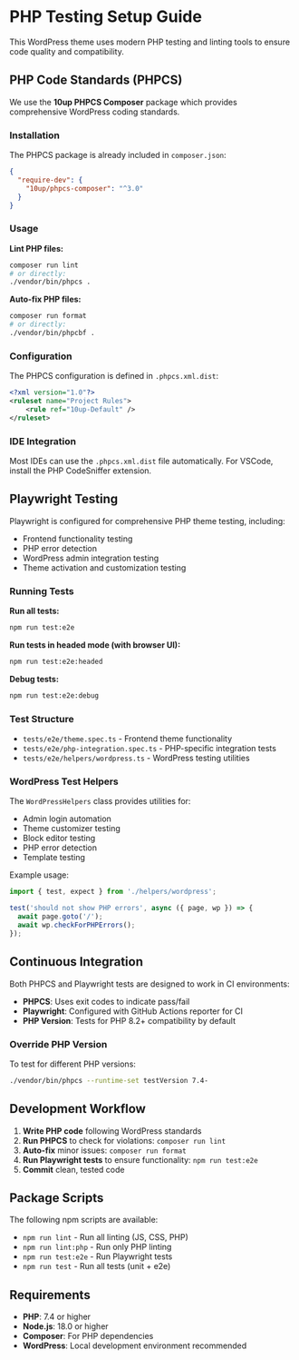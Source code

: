 # PHP Testing Setup Guide

This WordPress theme uses modern PHP testing and linting tools to ensure code quality and compatibility.

## PHP Code Standards (PHPCS)

We use the **10up PHPCS Composer** package which provides comprehensive WordPress coding standards.

### Installation

The PHPCS package is already included in `composer.json`:

```json
{
  "require-dev": {
    "10up/phpcs-composer": "^3.0"
  }
}
```

### Usage

**Lint PHP files:**

```bash
composer run lint
# or directly:
./vendor/bin/phpcs .
```

**Auto-fix PHP files:**

```bash
composer run format
# or directly:
./vendor/bin/phpcbf .
```

### Configuration

The PHPCS configuration is defined in `.phpcs.xml.dist`:

```xml
<?xml version="1.0"?>
<ruleset name="Project Rules">
	<rule ref="10up-Default" />
</ruleset>
```

### IDE Integration

Most IDEs can use the `.phpcs.xml.dist` file automatically. For VSCode, install the PHP CodeSniffer extension.

## Playwright Testing

Playwright is configured for comprehensive PHP theme testing, including:

- Frontend functionality testing
- PHP error detection
- WordPress admin integration testing
- Theme activation and customization testing

### Running Tests

**Run all tests:**

```bash
npm run test:e2e
```

**Run tests in headed mode (with browser UI):**

```bash
npm run test:e2e:headed
```

**Debug tests:**

```bash
npm run test:e2e:debug
```

### Test Structure

- `tests/e2e/theme.spec.ts` - Frontend theme functionality
- `tests/e2e/php-integration.spec.ts` - PHP-specific integration tests
- `tests/e2e/helpers/wordpress.ts` - WordPress testing utilities

### WordPress Test Helpers

The `WordPressHelpers` class provides utilities for:

- Admin login automation
- Theme customizer testing
- Block editor testing
- PHP error detection
- Template testing

Example usage:

```typescript
import { test, expect } from './helpers/wordpress';

test('should not show PHP errors', async ({ page, wp }) => {
  await page.goto('/');
  await wp.checkForPHPErrors();
});
```

## Continuous Integration

Both PHPCS and Playwright tests are designed to work in CI environments:

- **PHPCS**: Uses exit codes to indicate pass/fail
- **Playwright**: Configured with GitHub Actions reporter for CI
- **PHP Version**: Tests for PHP 8.2+ compatibility by default

### Override PHP Version

To test for different PHP versions:

```bash
./vendor/bin/phpcs --runtime-set testVersion 7.4-
```

## Development Workflow

1. **Write PHP code** following WordPress standards
2. **Run PHPCS** to check for violations: `composer run lint`
3. **Auto-fix** minor issues: `composer run format`
4. **Run Playwright tests** to ensure functionality: `npm run test:e2e`
5. **Commit** clean, tested code

## Package Scripts

The following npm scripts are available:

- `npm run lint` - Run all linting (JS, CSS, PHP)
- `npm run lint:php` - Run only PHP linting
- `npm run test:e2e` - Run Playwright tests
- `npm run test` - Run all tests (unit + e2e)

## Requirements

- **PHP**: 7.4 or higher
- **Node.js**: 18.0 or higher
- **Composer**: For PHP dependencies
- **WordPress**: Local development environment recommended
